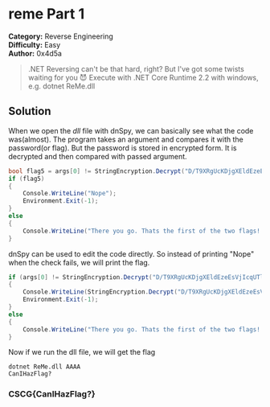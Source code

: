 # reme Part 1
**Category:** Reverse Engineering  
**Difficulty:** Easy  
**Author:** 0x4d5a  

>.NET Reversing can't be that hard, right? But I've got some twists waiting for you 😈
Execute with .NET Core Runtime 2.2 with windows, e.g. dotnet ReMe.dll

## Solution
When we open the _dll_ file with dnSpy, we can basically see what the code was(almost). The program takes an argument and compares it with the password(or flag). But the password is stored in encrypted form. It is decrypted and then compared with passed argument.
```csharp
bool flag5 = args[0] != StringEncryption.Decrypt("D/T9XRgUcKDjgXEldEzeEsVjIcqUTl7047pPaw7DZ9I=");
if (flag5)
{
	Console.WriteLine("Nope");
	Environment.Exit(-1);
}
else
{
	Console.WriteLine("There you go. Thats the first of the two flags! CSCG{{{0}}}", args[0]);
}
```
dnSpy can be used to edit the code directly. So instead of printing "Nope" when the check fails, we will print the flag.
```csharp
if (args[0] != StringEncryption.Decrypt("D/T9XRgUcKDjgXEldEzeEsVjIcqUTl7047pPaw7DZ9I="))
{
	Console.WriteLine(StringEncryption.Decrypt("D/T9XRgUcKDjgXEldEzeEsVjIcqUTl7047pPaw7DZ9I="));
	Environment.Exit(-1);
}
else
{
	Console.WriteLine("There you go. Thats the first of the two flags! CSCG{{{0}}}", args[0]);
}
```
Now if we run the dll file, we will get the flag
```
dotnet ReMe.dll AAAA
CanIHazFlag?
```
### CSCG{CanIHazFlag?}
